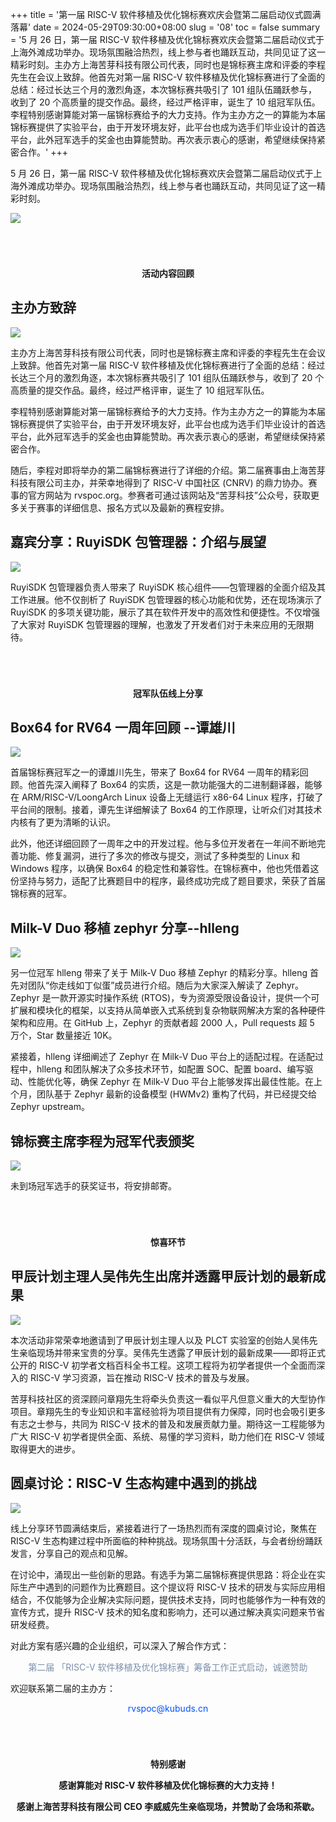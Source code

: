 +++
title = '第一届 RISC-V 软件移植及优化锦标赛欢庆会暨第二届启动仪式圆满落幕'
date = 2024-05-29T09:30:00+08:00
slug = '08'
toc = false
summary = '5 月 26 日，第一届 RISC-V 软件移植及优化锦标赛欢庆会暨第二届启动仪式于上海外滩成功举办。现场氛围融洽热烈，线上参与者也踊跃互动，共同见证了这一精彩时刻。主办方上海苦芽科技有限公司代表，同时也是锦标赛主席和评委的李程先生在会议上致辞。他首先对第一届 RISC-V 软件移植及优化锦标赛进行了全面的总结：经过长达三个月的激烈角逐，本次锦标赛共吸引了 101 组队伍踊跃参与，收到了 20 个高质量的提交作品。最终，经过严格评审，诞生了 10 组冠军队伍。李程特别感谢算能对第一届锦标赛给予的大力支持。作为主办方之一的算能为本届锦标赛提供了实验平台，由于开发环境友好，此平台也成为选手们毕业设计的首选平台，此外冠军选手的奖金也由算能赞助。再次表示衷心的感谢，希望继续保持紧密合作。'
+++

5 月 26 日，第一届 RISC-V 软件移植及优化锦标赛欢庆会暨第二届启动仪式于上海外滩成功举办。现场氛围融洽热烈，线上参与者也踊跃互动，共同见证了这一精彩时刻。

![](/images/posts/08-all.webp)

<style>
img.fw-icon {
  width: 1em;
  height: 1em;
  display: inline-block !important;
  padding: 0 0.2em;
  top: 0.1em;
}
p.this-wide-top-margin {
  margin-top: 5em;
}
p.this-center {
  text-align: center;
}
p.this-bold {
  font-weight: bold;
}
</style>

<p class="this-wide-top-margin this-center this-bold"><img class="fw-icon" src="/images/posts/08-icon.webp"/>活动内容回顾<img class="fw-icon" src="/images/posts/08-icon.webp"/></p>

## 主办方致辞

![](/images/posts/08-1.webp)

主办方上海苦芽科技有限公司代表，同时也是锦标赛主席和评委的李程先生在会议上致辞。他首先对第一届 RISC-V 软件移植及优化锦标赛进行了全面的总结：经过长达三个月的激烈角逐，本次锦标赛共吸引了 101 组队伍踊跃参与，收到了 20 个高质量的提交作品。最终，经过严格评审，诞生了 10 组冠军队伍。

李程特别感谢算能对第一届锦标赛给予的大力支持。作为主办方之一的算能为本届锦标赛提供了实验平台，由于开发环境友好，此平台也成为选手们毕业设计的首选平台，此外冠军选手的奖金也由算能赞助。再次表示衷心的感谢，希望继续保持紧密合作。

随后，李程对即将举办的第二届锦标赛进行了详细的介绍。第二届赛事由上海苦芽科技有限公司主办，并荣幸地得到了 RISC-V 中国社区 (CNRV) 的鼎力协办。赛事的官方网站为 rvspoc.org。参赛者可通过该网站及“苦芽科技”公众号，获取更多关于赛事的详细信息、报名方式以及最新的赛程安排。

## 嘉宾分享：RuyiSDK 包管理器：介绍与展望

![](/images/posts/08-2.webp)

RuyiSDK 包管理器负责人带来了 RuyiSDK 核心组件——包管理器的全面介绍及其工作进展。他不仅剖析了 RuyiSDK 包管理器的核心功能和优势，还在现场演示了 RuyiSDK 的多项关键功能，展示了其在软件开发中的高效性和便捷性。不仅增强了大家对 RuyiSDK 包管理器的理解，也激发了开发者们对于未来应用的无限期待。

<p class="this-wide-top-margin this-center this-bold"><img class="fw-icon" src="/images/posts/08-icon.webp"/>冠军队伍线上分享<img class="fw-icon" src="/images/posts/08-icon.webp"/></p>

## Box64 for RV64 一周年回顾 --谭雄川

![](/images/posts/08-3.webp)

首届锦标赛冠军之一的谭雄川先生，带来了 Box64 for RV64 一周年的精彩回顾。他首先深入阐释了 Box64 的实质，这是一款功能强大的二进制翻译器，能够在 ARM/RISC-V/LoongArch Linux 设备上无缝运行 x86-64 Linux 程序，打破了平台间的限制。接着，谭先生详细解读了 Box64 的工作原理，让听众们对其技术内核有了更为清晰的认识。

此外，他还详细回顾了一周年之中的开发过程。他与多位开发者在一年间不断地完善功能、修复漏洞，进行了多次的修改与提交，测试了多种类型的 Linux 和 Windows 程序，以确保 Box64 的稳定性和兼容性。在锦标赛中，他也凭借着这份坚持与努力，适配了比赛题目中的程序，最终成功完成了题目要求，荣获了首届锦标赛的冠军。

## Milk-V Duo 移植 zephyr 分享--hlleng

![](/images/posts/08-4.webp)

另一位冠军 hlleng 带来了关于 Milk-V Duo 移植 Zephyr 的精彩分享。hlleng 首先对团队“你走线如丁似蛋”成员进行介绍。随后为大家深入解读了 Zephyr。Zephyr 是一款开源实时操作系统 (RTOS)，专为资源受限设备设计，提供一个可扩展和模块化的框架，以支持从简单嵌入式系统到复杂物联网解决方案的各种硬件架构和应用。在 GitHub 上，Zephyr 的贡献者超 2000 人，Pull requests 超 5 万个，Star 数量接近 10K。

紧接着，hlleng 详细阐述了 Zephyr 在 Milk-V Duo 平台上的适配过程。在适配过程中，hlleng 和团队解决了众多技术环节，如配置 SOC、配置 board、编写驱动、性能优化等，确保 Zephyr 在 Milk-V Duo 平台上能够发挥出最佳性能。在上个月，团队基于 Zephyr 最新的设备模型 (HWMv2) 重构了代码，并已经提交给 Zephyr upstream。


## 锦标赛主席李程为冠军代表颁奖

![](/images/posts/08-5.webp)

未到场冠军选手的获奖证书，将安排邮寄。

<p class="this-wide-top-margin this-center this-bold"><img class="fw-icon" src="/images/posts/08-icon.webp"/>惊喜环节<img class="fw-icon" src="/images/posts/08-icon.webp"/></p>

## 甲辰计划主理人吴伟先生出席并透露甲辰计划的最新成果

![](/images/posts/08-6.webp)

本次活动非常荣幸地邀请到了甲辰计划主理人以及 PLCT 实验室的创始人吴伟先生亲临现场并带来宝贵的分享。吴伟先生透露了甲辰计划的最新成果——即将正式公开的 RISC-V 初学者文档百科全书工程。这项工程将为初学者提供一个全面而深入的 RISC-V 学习资源，旨在推动 RISC-V 技术的普及与发展。

苦芽科技社区的资深顾问章翔先生将牵头负责这一看似平凡但意义重大的大型协作项目。章翔先生的专业知识和丰富经验将为项目提供有力保障，同时也会吸引更多有志之士参与，共同为 RISC-V 技术的普及和发展贡献力量。期待这一工程能够为广大 RISC-V 初学者提供全面、系统、易懂的学习资料，助力他们在 RISC-V 领域取得更大的进步。

## 圆桌讨论：RISC-V 生态构建中遇到的挑战

![](/images/posts/08-7.webp)

线上分享环节圆满结束后，紧接着进行了一场热烈而有深度的圆桌讨论，聚焦在 RISC-V 生态构建过程中所面临的种种挑战。现场氛围十分活跃，与会者纷纷踊跃发言，分享自己的观点和见解。

在讨论中，涌现出一些创新的思路。有选手为第二届锦标赛提供思路：将企业在实际生产中遇到的问题作为比赛题目。这个提议将 RISC-V 技术的研发与实际应用相结合，不仅能够为企业解决实际问题，提供技术支持，同时也能够作为一种有效的宣传方式，提升 RISC-V 技术的知名度和影响力，还可以通过解决真实问题来节省研发经费。

对此方案有感兴趣的企业组织，可以深入了解合作方式：

<p class="this-center" style="color: rgb(125, 144, 169)">第二届 「RISC-V 软件移植及优化锦标赛」筹备工作正式启动，诚邀赞助</p>

欢迎联系第二届的主办方：

<p class="this-center" style="color: rgb(0, 82, 255)">rvspoc@kubuds.cn</p>

<p class="this-wide-top-margin this-center this-bold"><img class="fw-icon" src="/images/posts/08-icon.webp"/>特别感谢<img class="fw-icon" src="/images/posts/08-icon.webp"/></p>

<p class="this-center this-bold">感谢算能对 RISC-V 软件移植及优化锦标赛的大力支持！</p>

<p class="this-center this-bold">感谢上海苦芽科技有限公司 CEO 李威威先生亲临现场，并赞助了会场和茶歇。</p>
